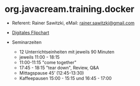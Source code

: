 # org.javacream.training.docker

* Referent: Rainer Sawitzki, eMail: rainer.sawitzki@gmail.com

* [Digitales Flipchart](https://docs.google.com/presentation/d/1N948B24k1CkvSfhL6fL95U2jp5p4l3sJejLBXFok_xw/edit?usp=sharing)

* Seminarzeiten
  * 12 Unterrichtseinheiten mit jeweils 90 Minuten
  * jeweils 11:00 - 18:15
  * 11:00-11:15 "come together"
  * 17:45 - 18:15 "tear down", Review, Q&A
  * Mittagspause 45’ (12:45-13:30)
  * Kaffeepausen 15:00 - 15:15 und 16:45 - 17:00


